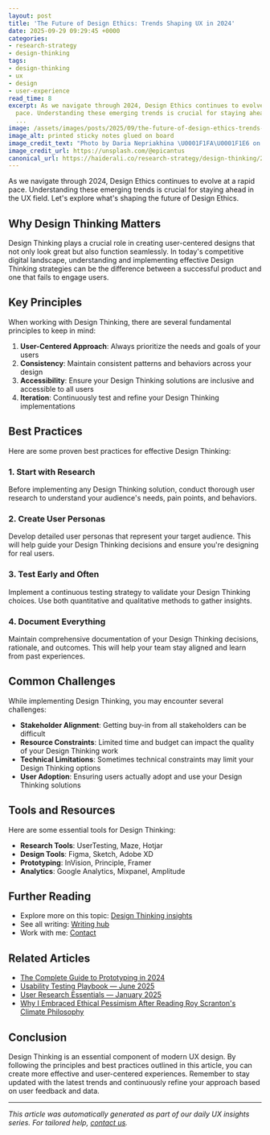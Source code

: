 ```yaml
---
layout: post
title: 'The Future of Design Ethics: Trends Shaping UX in 2024'
date: 2025-09-29 09:29:45 +0000
categories:
- research-strategy
- design-thinking
tags:
- design-thinking
- ux
- design
- user-experience
read_time: 8
excerpt: As we navigate through 2024, Design Ethics continues to evolve at a rapid
  pace. Understanding these emerging trends is crucial for staying ahead in the UX
  ...
image: /assets/images/posts/2025/09/the-future-of-design-ethics-trends-shaping-ux-in-2024.jpg
image_alt: printed sticky notes glued on board
image_credit_text: "Photo by Daria Nepriakhina \U0001F1FA\U0001F1E6 on Unsplash"
image_credit_url: https://unsplash.com/@epicantus
canonical_url: https://haiderali.co/research-strategy/design-thinking/2025/09/29/the-future-of-design-ethics-trends-shaping-ux-in-2024/
---
```


As we navigate through 2024, Design Ethics continues to evolve at a rapid pace. Understanding these emerging trends is crucial for staying ahead in the UX field. Let's explore what's shaping the future of Design Ethics.

## Why Design Thinking Matters

Design Thinking plays a crucial role in creating user-centered designs that not only look great but also function seamlessly. In today's competitive digital landscape, understanding and implementing effective Design Thinking strategies can be the difference between a successful product and one that fails to engage users.

## Key Principles

When working with Design Thinking, there are several fundamental principles to keep in mind:

1. **User-Centered Approach**: Always prioritize the needs and goals of your users
2. **Consistency**: Maintain consistent patterns and behaviors across your design
3. **Accessibility**: Ensure your Design Thinking solutions are inclusive and accessible to all users
4. **Iteration**: Continuously test and refine your Design Thinking implementations

## Best Practices

Here are some proven best practices for effective Design Thinking:

### 1. Start with Research
Before implementing any Design Thinking solution, conduct thorough user research to understand your audience's needs, pain points, and behaviors.

### 2. Create User Personas
Develop detailed user personas that represent your target audience. This will help guide your Design Thinking decisions and ensure you're designing for real users.

### 3. Test Early and Often
Implement a continuous testing strategy to validate your Design Thinking choices. Use both quantitative and qualitative methods to gather insights.

### 4. Document Everything
Maintain comprehensive documentation of your Design Thinking decisions, rationale, and outcomes. This will help your team stay aligned and learn from past experiences.

## Common Challenges

While implementing Design Thinking, you may encounter several challenges:

- **Stakeholder Alignment**: Getting buy-in from all stakeholders can be difficult
- **Resource Constraints**: Limited time and budget can impact the quality of your Design Thinking work
- **Technical Limitations**: Sometimes technical constraints may limit your Design Thinking options
- **User Adoption**: Ensuring users actually adopt and use your Design Thinking solutions

## Tools and Resources

Here are some essential tools for Design Thinking:

- **Research Tools**: UserTesting, Maze, Hotjar
- **Design Tools**: Figma, Sketch, Adobe XD
- **Prototyping**: InVision, Principle, Framer
- **Analytics**: Google Analytics, Mixpanel, Amplitude

## Further Reading

- Explore more on this topic: [Design Thinking insights](https://haiderali.co/insights/#research-strategy)
- See all writing: [Writing hub](https://haiderali.co/writing/)
- Work with me: [Contact](https://haiderali.co/contact/)

## Related Articles

- [The Complete Guide to Prototyping in 2024](https://haiderali.co/research-strategy/prototyping/2025/09/27/the-complete-guide-to-prototyping-in-2024/)
- [Usability Testing Playbook — June 2025](https://haiderali.co/research-strategy/usability-testing/2025/06/05/usability-testing-playbook-jun-2025/)
- [User Research Essentials — January 2025](https://haiderali.co/research-strategy/user-research/2025/01/05/user-research-essentials-jan-2025/)
- [Why I Embraced Ethical Pessimism After Reading Roy Scranton's Climate Philosophy](https://haiderali.co/research-strategy/2025/09/27/why-i-embraced-ethical-pessimism-after-reading-roy-scrantons-climate-philosophy/)

## Conclusion

Design Thinking is an essential component of modern UX design. By following the principles and best practices outlined in this article, you can create more effective and user-centered experiences. Remember to stay updated with the latest trends and continuously refine your approach based on user feedback and data.

---

*This article was automatically generated as part of our daily UX insights series. For tailored help, [contact us](https://haiderali.co/contact/).*
